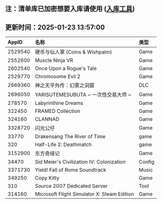 ## 注：清单库已加密想要入库请使用 ([入库工具](https://github.com/BlankTMing/ManifestAutoUpdate/releases))

## 更新时间：2025-01-23 13:57:00
| AppID | 名称 | 类型  |
| :-------------------- | :----------------------------- | :----------- |
| 2529540 | 硬币与仙人掌 (Coins & Wishpalm)| Game |
| 2552600 | Muscle Ninja VR| Game |
| 2602540 | Once Upon a Rogue's Tale| Game |
| 2529770 | Chromosome Evil 2| Game |
| 2669360 | 神之天平外传：幻雾之洞窟| DLC |
| 2696050 | YARISUTEMESUBUTA ~ 一次性交易大师 ~| Game |
| 278570 | Labyrinthine Dreams| Game |
| 322450 | FRAMED Collection| Game |
| 324160 | CLANNAD| Game |
| 3328720 | 闪光公仔| Game |
| 33770 | Drakensang The River of Time| game |
| 320 | Half-Life 2: Deathmatch| game |
| 3152900 | 东方奇缘记| Game |
| 34470 | Sid Meier's Civilization IV: Colonization| Config |
| 3371730 | Yield! Fall of Rome Soundtrack| Music |
| 349250 | Copy Kitty| Game |
| 310 | Source 2007 Dedicated Server| Tool |
| 314160 | Microsoft Flight Simulator X: Steam Edition| Game |
